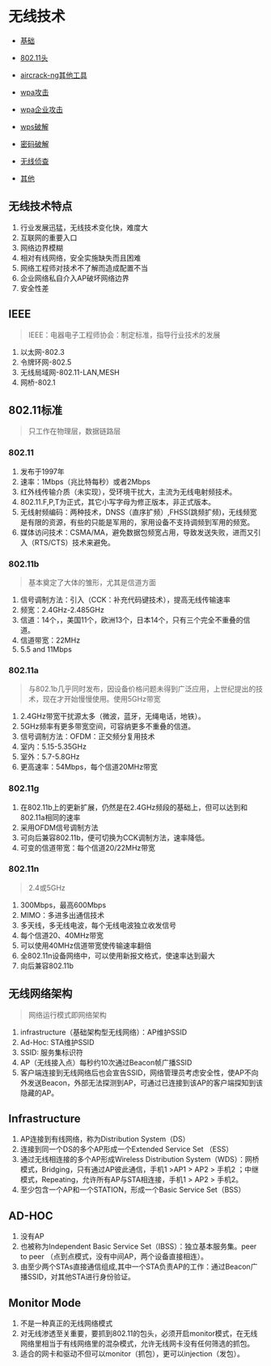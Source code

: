 
# 无线技术

* [基础](./[7-1]--基础.md)
* [802.11头](./[7-2]--802.11头.md)


* [aircrack-ng其他工具](./无线技术-aircrack-ng其他工具.md)

* [wpa攻击](./无线技术-wpa攻击.md)

* [wpa企业攻击](./无线技术-wpa企业攻击.md)

* [wps破解](./无线技术-wps破解.md)

* [密码破解](./无线技术-密码破解.md)

* [无线侦查](./无线技术-无线侦查.md)

* [其他](./无线技术-其他.md)



## 无线技术特点
1. 行业发展迅猛，无线技术变化快，难度大
2. 互联网的重要入口
3. 网络边界模糊
4. 相对有线网络，安全实施缺失而且困难
5. 网络工程师对技术不了解而造成配置不当
5. 企业网络私自介入AP破坏网络边界
5. 安全性差

## IEEE
> IEEE：电器电子工程师协会：制定标准，指导行业技术的发展

1. 以太网-802.3
2. 令牌环网-802.5
3. 无线局域网-802.11-LAN,MESH
4. 网桥-802.1

## 802.11标准
> 只工作在物理层，数据链路层

### 802.11

1. 发布于1997年
2. 速率：1Mbps（兆比特每秒）或者2Mbps
3. 红外线传输介质（未实现），受环境干扰大，主流为无线电射频技术。
4. 802.11.F,P,T为正式，其它小写字母为修正版本，非正式版本。
5. 无线射频编码：两种技术，DNSS（直序扩频）,FHSS(跳频扩频)，无线频宽是有限的资源，有些的只能是军用的，家用设备不支持调频到军用的频宽。
6. 媒体访问技术：CSMA/MA，避免数据包频宽占用，导致发送失败，进而又引入（RTS/CTS）技术来避免。

### 802.11b
> 基本奠定了大体的雏形，尤其是信道方面

1. 信号调制方法：引入（CCK：补充代码键技术），提高无线传输速率
1. 频宽：2.4GHz-2.485GHz
1. 信道：14个，，美国11个，欧洲13个，日本14个，只有三个完全不重叠的信道。
1. 信道带宽：22MHz
1. 5.5 and 11Mbps

### 802.11a
> 与802.1b几乎同时发布，因设备价格问题未得到广泛应用，上世纪提出的技术，现在才开始慢慢使用。使用5GHz带宽

1. 2.4GHz带宽干扰源太多（微波，蓝牙，无绳电话，地铁）。
1. 5GHz频率有更多带宽空间，可容纳更多不重叠的信道。
1. 信号调制方法：OFDM：正交频分复用技术
1. 室内：5.15-5.35GHz
1. 室外：5.7-5.8GHz
1. 更高速率：54Mbps，每个信道20MHz带宽

### 802.11g

1. 在802.11b上的更新扩展，仍然是在2.4GHz频段的基础上，但可以达到和802.11a相同的速率
1. 采用OFDM信号调制方法
1. 可向后兼容802.11b，便可切换为CCK调制方法，速率降低。
1. 可变的信道带宽：每个信道20/22MHz带宽

### 802.11n
> 2.4或5GHz

1. 300Mbps，最高600Mbps
1. MIMO：多进多出通信技术
1. 多天线，多无线电波，每个无线电波独立收发信号
1. 每个信道20、40MHz带宽
1. 可以使用40MHz信道带宽使传输速率翻倍
1. 全802.11n设备网络中，可以使用新报文格式，使速率达到最大
1. 向后兼容802.11b



## 无线网络架构

> 网络运行模式即网络架构

1. infrastructure（基础架构型无线网络）：AP维护SSID
1. Ad-Hoc: STA维护SSID
1. SSID: 服务集标识符
1. AP（无线接入点）每秒约10次通过Beacon帧广播SSID
1. 客户端连接到无线网络后也会宣告SSID，网络管理员考虑安全性，使AP不向外发送Beacon，外部无法探测到AP，可通过已连接到该AP的客户端探知到该隐藏的AP。


## Infrastructure

1. AP连接到有线网络，称为Distribution System（DS）
1. 连接到同一个DS的多个AP形成一个Extended Service Set （ESS）
1. 通过无线相连接的多个AP形成Wireless Distribution System（WDS）：网桥模式，Bridging，只有通过AP彼此通信，手机1 >AP1 > AP2 > 手机2 ；中继模式，Repeating，允许所有AP与STA相连接，手机1 > AP2 > 手机2。
1. 至少包含一个AP和一个STATION，形成一个Basic Service Set（BSS）
   

## AD-HOC
1. 没有AP
1. 也被称为Independent Basic Service Set（IBSS）：独立基本服务集。peer to peer （点到点模式，没有中间AP，两个设备直接相连）。
1. 由至少两个STAs直接通信组成,其中一个STA负责AP的工作：通过Beacon广播SSID，对其他STA进行身份验证。


## Monitor Mode
1. 不是一种真正的无线网络模式
1. 对无线渗透至关重要，要抓到802.11的包头，必须开启monitor模式，在无线网络里相当于有线网络里的混杂模式，允许无线网卡没有任何筛选的抓包。
1. 适合的网卡和驱动不但可以monitor（抓包），更可以injection（发包）。



